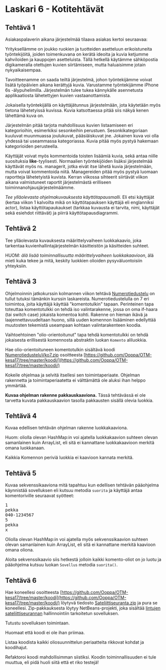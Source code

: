 # Laskari 6 - Kotitehtävät

## Tehtävä 1

Asiakaspalaverin aikana järjestelmää tilaava asiakas kertoi seuraavaa:

Yrityksellämme on joukko ruokien ja tuotteiden asetteluun erikoistuneita työntekijöitä, joiden toimenkuvana on kerätä ideoita ja kuvia ketjumme kahviloiden ja kauppojen asetteluista.  Tällä hetkellä käytämme sähköpostia digikameralla otettujen kuvien siirtämiseen, mutta haluaisimme jotain nykyaikaisempaa.

Tavoitteenamme on saada teiltä järjestelmä, johon työntekijämme voivat lisätä työpäivien aikana kerättyjä kuvia.  Varustamme työntekijämme iPhone 6s -älypuhelimilla. Järjestelmän tulee tukea kännykälle asennetusta applikaatiosta lähetettyjen kuvien vastaanottamista.

Jokaisella työntekijällä on käyttäjätunnus järjestelmään, jota käytetään myös tietona lähetetyissä kuvissa. Kuvia katsottaessa pitää siis näkyä kenen lähettämä kuva on.

Järjestelmän pitää tarjota mahdollisuus kuvien listaamiseen eri kategorioihin, esimerkiksi sesonkeihin perustuen. Sesonkikategoriaan kuuluvat muunmuassa joulukuvat, pääsiäiskuvat jne.  Jokainen kuva voi olla yhdessä tai useammassa kategoriassa. Kuvia pitää myös pystyä hakemaan kategorioiden perusteella.

Käyttäjät voivat myös kommentoida toisten lisäämiä kuvia, sekä antaa niille suosituksia __like__-tyylisesti.  Normaalien työntekijöiden lisäksi järjestelmää käyttävät myös ns. managerit, jotka eivät itse lähetä kuvia järjestelmään, mutta voivat kommentoida niitä.  Managereiden pitää myös pystyä luomaan raportteja lähetetyistä kuvista. Kerran viikossa sihteerit siirtävät viikon aikana valmistuneet raportit järjestelmästä erilliseen toiminnanohjausjärjestelmäämme.

*Tee ylläolevasta ohjelmakuvauksesta käyttötapausmalli*. Eli etsi käyttäjät (kertaa viikon 1 kalvoilta mikä on käyttötapauksen käyttäjä eli englanniksi actor), listaa käyttötapaukaukset (tarkkaa kuvausta ei tarvita, nimi, käyttäjät sekä esiehdot riittävät) ja piirrä käyttötapausdiagrammi.

## Tehtävä 2

Tee ylläolevasta kuvauksesta määrittelyvaiheen luokkakaavio, joka tarkentaa kuvienhallintajärjestelmän käsitteistön ja käsitteiden suhteet.

HUOM: *älä lisää toiminnallisuutta määrittelyvaiheen luokkakaavioon*, älä mieti kuka tekee ja mitä, keskity luokkien olioiden pysyväluontoisiin yhteyksiin.

## Tehtävä 3

Ohjelmoinnin jatkokurssin kolmannen viikon tehtävä [Numerotiedustelu](http://www.cs.helsinki.fi/group/java/s15-materiaali/viikko10/#151numerotiedustelu) on tullut tutuksi tämänkin kurssin laskareista. Numerotiedustelulla on 7 eri toimintoa, joita käyttäjä käyttää "komentotulkin" tapaan. Perinteinen tapa toteuttaa komentotulkki on tehdä iso valintarakenne, jossa on oma if-haara (tai switch case) jokaista komentoa kohti. Rakenne on hieman ikävä ja laajennettavuudeltaan huono, sillä uuden komennon lisääminen edellyttää muutosten tekemistä useampaan kohtaan valintarakenteen koodia.

Vaihtoehtoinen "olio-orientoitunut" tapa tehdä komentotulkki on tehdä jokaisesta erillisestä komennosta abstraktin luokan <code>Komento</code> aliluokkia.

Hae olio-orientoituneen komentotulkin sisältävä koodi [NumerotiedusteluVko7.zip](/koodi/NumerotiedusteluVko7.zip?raw=true) osoitteesta
[https://github.com/Ooppa/OTM-kesa17/tree/master/koodi/](https://github.com/Ooppa/OTM-kesa17/tree/master/koodi/)

Kokeile ohjelmaa ja selvitä itsellesi sen toimintaperiaate. Ohjelman rakennetta ja toimintaperiaatetta ei välttämättä ole aluksi ihan helppo ymmärtää.

**Kuvaa ohjelman rakenne pakkauskaaviona.** Tässä tehtävässä ei ole tarvetta kuvata pakkauskaavion tasolla pakkausten sisällä olevia luokkia.

## Tehtävä 4

Kuvaa edellisen tehtävän ohjelman rakenne luokkakaaviona.

Huom: oliolla olevan HashMap:in voi ajatella luokkakaavion suhteen olevan samanlainen kuin ArrayList, eli sitä ei kannattane luokkakaavioon merkitä omana luokkanaan.

Kaikkia Komennon periviä luokkia ei kaavioon kannata merkitä.

## Tehtävä 5

Kuvaa sekvenssikaaviona mitä tapahtuu kun edellisen tehtävän pääohjelma käynnistää sovelluksen eli kutsuu metodia <code>suorita</code> ja käyttäjä antaa komentoriville seuraavat syötteet:

<pre>
1
pekka
040-1234567
5
pekka
x
</pre>

Oliolla olevan HashMap:in voi ajatella myös sekvenssikaavion suhteen olevan samanlainen kuin ArrayList, eli sitä ei kannattane merkitä kaavioon omana oliona.

Aloita sekvenssikaavio siis hetkestä jolloin kaikki komento-oliot on jo luotu ja pääohjelma kutsuu luokan <code>Sovellus</code> metodia <code>suorita()</code>.

## Tehtävä 6

Hae koneellesi osoitteesta [https://github.com/Ooppa/OTM-kesa17/tree/master/koodi](https://github.com/Ooppa/OTM-kesa17/tree/master/koodi/) löytyvä tiedosto [Sateliittiseuranta.zip](/koodi/Sateliittiseuranta.zip?raw=true) ja pura se koneellesi. Zip-pakkauksesta löytyy NetBeans-projekti, joka sisältää [lintujen sateliittiseurannan](https://www.luomus.fi/fi/satelliittiseurannat) hallinnointiin tarkoitetun sovelluksen.

Tutustu sovelluksen toimintaan.

Huomaat että koodi ei ole ihan priimaa.

Listaa koodista kaikki oliosuunnittelun periaatteita rikkovat kohdat ja koodihajut.

Refaktoroi koodi mahdollisimman siistiksi. Koodin toiminnallisuuden ei tule muuttua, eli pidä huoli siitä että et riko testejä!
